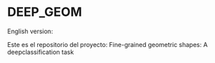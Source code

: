 # DEEP_GEOM
English version: 


Este es el repositorio del proyecto: Fine-grained geometric shapes: A deepclassification task
